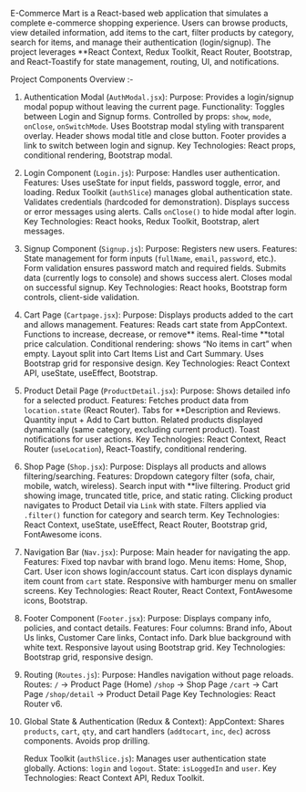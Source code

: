 E-Commerce Mart is a React-based web application that simulates a complete e-commerce shopping experience. Users can browse products, view detailed information,
add items to the cart, filter products by category, search for items, and manage their authentication (login/signup). The project leverages **React Context, Redux Toolkit, React Router, Bootstrap, and React-Toastify for state management, routing, UI, and notifications.

Project Components Overview :-

1. Authentication Modal (`AuthModal.jsx`):
   Purpose: Provides a login/signup modal popup without leaving the current page.
   Functionality:
   Toggles between Login and Signup forms.
   Controlled by props: `show`, `mode`, `onClose`, `onSwitchMode`.
   Uses Bootstrap modal styling with transparent overlay.
   Header shows modal title and close button.
   Footer provides a link to switch between login and signup.
   Key Technologies: React props, conditional rendering, Bootstrap modal.
   
2. Login Component (`Login.js`):
   Purpose: Handles user authentication.
   Features:
   Uses useState for input fields, password toggle, error, and loading.
   Redux Toolkit (`authSlice`) manages global authentication state.
   Validates credentials (hardcoded for demonstration).
   Displays success or error messages using alerts.
   Calls `onClose()` to hide modal after login.
   Key Technologies: React hooks, Redux Toolkit, Bootstrap, alert messages.

3. Signup Component (`Signup.js`):
   Purpose: Registers new users.
   Features:
   State management for form inputs (`fullName`, `email`, `password`, etc.).
   Form validation ensures password match and required fields.
   Submits data (currently logs to console) and shows success alert.
   Closes modal on successful signup.
   Key Technologies: React hooks, Bootstrap form controls, client-side validation.

4. Cart Page (`Cartpage.jsx`):
   Purpose: Displays products added to the cart and allows management.
   Features:
   Reads cart state from AppContext.
   Functions to increase, decrease, or remove** items.
   Real-time **total price calculation.
   Conditional rendering: shows “No items in cart” when empty.
   Layout split into Cart Items List and Cart Summary.
   Uses Bootstrap grid for responsive design.
   Key Technologies: React Context API, useState, useEffect, Bootstrap.

5. Product Detail Page (`ProductDetail.jsx`):
   Purpose: Shows detailed info for a selected product.
   Features:
   Fetches product data from `location.state` (React Router).
   Tabs for **Description and Reviews.
   Quantity input + Add to Cart button.
   Related products displayed dynamically (same category, excluding current product).
   Toast notifications for user actions.
   Key Technologies: React Context, React Router (`useLocation`), React-Toastify, conditional rendering.

6. Shop Page (`Shop.jsx`):
   Purpose: Displays all products and allows filtering/searching.
   Features:
   Dropdown category filter (sofa, chair, mobile, watch, wireless).
   Search input with **live filtering.
   Product grid showing image, truncated title, price, and static rating.
   Clicking product navigates to Product Detail via `Link` with state.
   Filters applied via `.filter()` function for category and search term.
   Key Technologies: React Context, useState, useEffect, React Router, Bootstrap grid, FontAwesome icons.

7. Navigation Bar (`Nav.jsx`):
   Purpose: Main header for navigating the app.
   Features:
   Fixed top navbar with brand logo.
   Menu items: Home, Shop, Cart.
   User icon shows login/account status.
   Cart icon displays dynamic item count from `cart` state.
   Responsive with hamburger menu on smaller screens.
   Key Technologies: React Router, React Context, FontAwesome icons, Bootstrap.

8. Footer Component (`Footer.jsx`):
   Purpose: Displays company info, policies, and contact details.
   Features:
   Four columns: Brand info, About Us links, Customer Care links, Contact info.
   Dark blue background with white text.
   Responsive layout using Bootstrap grid.
   Key Technologies: Bootstrap grid, responsive design.

9. Routing (`Routes.js`):
    Purpose: Handles navigation without page reloads.
   Routes:
   `/` → Product Page (Home)
   `/shop` → Shop Page
   `/cart` → Cart Page
   `/shop/detail` → Product Detail Page
   Key Technologies: React Router v6.

10. Global State & Authentication (Redux & Context):
    AppContext:
    Shares `products`, `cart`, `qty`, and cart handlers (`addtocart`, `inc`, `dec`) across components.
    Avoids prop drilling.

    Redux Toolkit (`authSlice.js`):
    Manages user authentication state globally.
    Actions: `login` and `logout`.
    State: `isLoggedIn` and `user`.
    Key Technologies: React Context API, Redux Toolkit.
